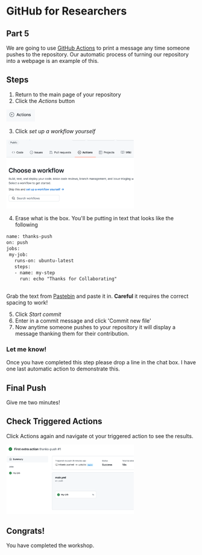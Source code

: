# GitHub for Researchers

## Part 5

We are going to use [GitHub Actions](https://github.com/features/actions) to print a message any time someone pushes to the repository. Our automatic process of turning our repository into a webpage is an example of this.


## Steps

1. Return to the main page of your repository
2. Click the _Actions_ button

<img src="./caps/p5_01.png" alt="steps" style="zoom: 33%;" />

3. Click _set up a workflow yourself_

<img src="./caps/p5_02.png" alt="steps" style="zoom: 33%;" />

4. Erase what is the box. You'll be putting in text that looks like the following

```
name: thanks-push
on: push
jobs:
 my-job:
   runs-on: ubuntu-latest
   steps:
   - name: my-step
     run: echo "Thanks for Collaborating"
        
```
Grab the text from [Pastebin](https://pastebin.com/AUwBmLwN) and paste it in. __Careful__ it requires the correct spacing to work!


5. Click _Start commit_ 
6. Enter in a commit message and click 'Commit new file'
7. Now anytime someone pushes to your repository it will display a message thanking them for their contribution.

### Let me know!

Once you have completed this step please drop a line in the chat box. I have one last automatic action to demonstrate this.


## Final Push

Give me two minutes!

## Check Triggered Actions

Click Actions again and navigate ot your triggered action to see the results.


<img src="./caps/p5_04.png" alt="steps" style="zoom: 33%;" />

## Congrats!

You have completed the workshop.